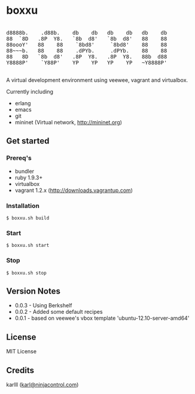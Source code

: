 boxxu
=====

<pre>

d8888b.    .d88b.    db    db   db    db   db    db 
88  `8D   .8P  Y8.   `8b  d8'   `8b  d8'   88    88 
88oooY'   88    88    `8bd8'     `8bd8'    88    88 
88~~~b.   88    88    .dPYb.     .dPYb.    88    88 
88   8D   `8b  d8'   .8P  Y8.   .8P  Y8.   88b  d88 
Y8888P'    `Y88P'    YP    YP   YP    YP   ~Y8888P' 

</pre>

A virtual development environment using veewee, vagrant and virtualbox.

Currently including 

 * erlang
 * emacs
 * git
 * mininet (Virtual network, http://mininet.org)

## Get started

### Prereq's

* bundler
* ruby 1.9.3+
* virtualbox
* vagrant 1.2.x (http://downloads.vagrantup.com)

### Installation 

	$ boxxu.sh build

### Start

	$ boxxu.sh start

### Stop
	
	$ boxxu.sh stop

## Version Notes

* 0.0.3 - Using Berkshelf
* 0.0.2 - Added some default recipes
* 0.0.1 - based on veewee's vbox template 'ubuntu-12.10-server-amd64'


## License

MIT License

## Credits

karlll (karl@ninjacontrol.com)
